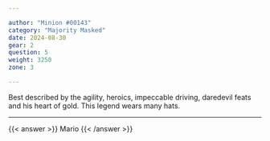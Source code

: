 ```yaml
---

author: "Minion #00143"
category: "Majority Masked"
date: 2024-08-30
gear: 2
question: 5
weight: 3250
zone: 3

---
```


Best described by the agility, heroics, impeccable driving, daredevil feats and his heart of gold. This legend wears many hats.

---

{{< answer >}} Mario {{< /answer >}}

